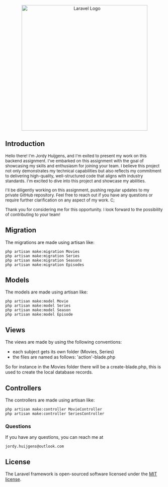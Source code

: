 <p align="center"><a href="https://laravel.com" target="_blank"><img src="https://play-lh.googleusercontent.com/XXqfqs9irPSjphsMPcC-c6Q4-FY5cd8klw4IdI2lof_Ie-yXaFirqbNDzK2kJ808WXJk" width="400" alt="Laravel Logo"></a></p>

    
## Introduction

<font size="2">
Hello there! I'm Jordy Huijgens, and I'm exited to present my work on this backend assignment. I've embarked on this assignment with the goal of showcasing my skills and enthusiasm for joining your team. I believe this project not only demonstrates my technical capabilities but also reflects my commitment to delivering high-quality, well-structured code that aligns with industry standards. I'm excited to dive into this project and showcase my abilities.  

I'll be diligently working on this assignment, pushing regular updates to my private GitHub repository. Feel free to reach out if you have any questions or require further clarification on any aspect of my work. C;

Thank you for considering me for this opportunity. I look forward to the possibility of contributing to your team!
</font>

## Migration
The migrations are made using artisan like:
``` 
php artisan make:migration Movies
php artisan make:migration Series
php artisan make:migration Seasons
php artisan make:migration Episodes
``` 
## Models 

The models are made using artisan like: 
``` 
php artisan make:model Movie
php artisan make:model Series
php artisan make:model Season
php artisan make:model Episode
```

## Views

The views are made by using the following conventions:

- each subject gets its own folder (Movies, Series)
- the files are named as follows: 'action'-blade.php

So for instance in the Movies folder there will be a create-blade.php, this is used to create the local database records.

## Controllers

The controllers are made using artisan like:
``` 
php artisan make:controller MovieController
php artisan make:controller SeriesController
```

### Questions

If you have any questions, you can reach me at 
``` 
jordy.huijgens@outlook.com
```


## License

The Laravel framework is open-sourced software licensed under the [MIT license](https://opensource.org/licenses/MIT).
